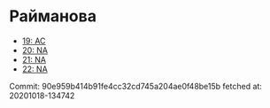# Райманова
- [19: AC](19.md)
- [20: NA](20.md)
- [21: NA](21.md)
- [22: NA](22.md)

Commit: 90e959b414b91fe4cc32cd745a204ae0f48be15b
 fetched at: 20201018-134742
